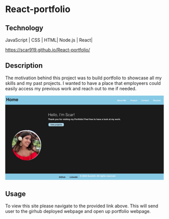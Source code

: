 # React-portfolio

## Technology
JavaScript | CSS | HTML| Node.js | React|

https://scar919.github.io/React-portfolio/

## Description
The motivation behind this project was to build portfolio to showcase all my skills and my past projects. I wanted to have a place that employeers could easily access my previous work and reach out to me if needed.

![IMG](./src/assets/portfolio-examp.png)

## Usage
To view this site please navigate to the provided link above. This will send user to the girhub deployed webpage and open up portfolio webpage.